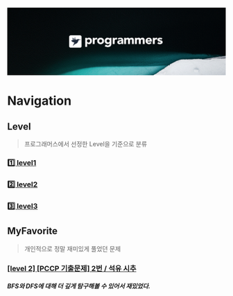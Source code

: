 [![background](./background.png)](https://programmers.co.kr/)
# Navigation

## Level
> 프로그래머스에서 선정한 Level을 기준으로 분류
### [1️⃣ level1](./1)
### [2️⃣ level2](./2)
### [3️⃣ level3](./)

## MyFavorite
> 개인적으로 정말 재미있게 풀었던 문제
### [[level 2] [PCCP 기출문제] 2번 / 석유 시추](./프로그래머스/2/250136. ［PCCP 기출문제］ 2번 ／ 석유 시추)
##### __BFS와 DFS에 대해 더 깊게 탐구해볼 수 있어서 재밌었다.__
